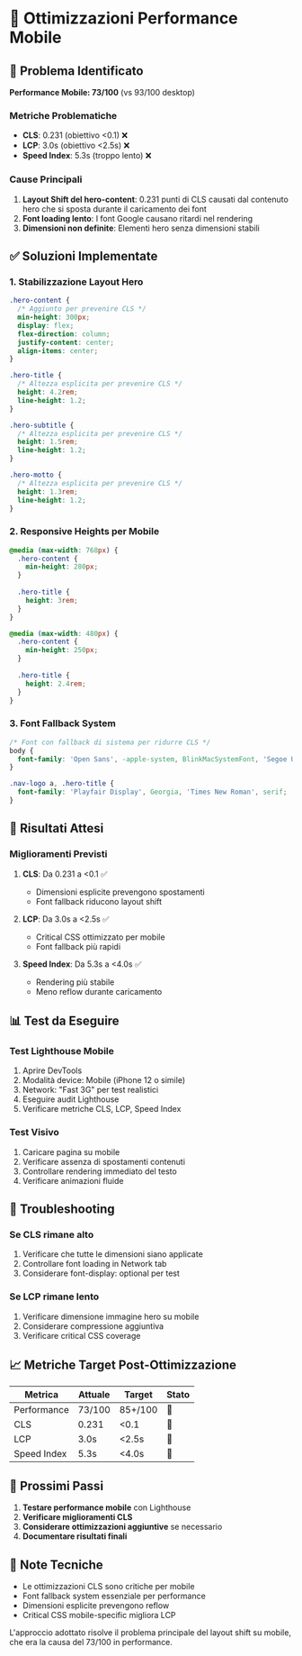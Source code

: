 # 📱 Ottimizzazioni Performance Mobile

## 🚨 Problema Identificato
**Performance Mobile: 73/100** (vs 93/100 desktop)

### Metriche Problematiche
- **CLS**: 0.231 (obiettivo <0.1) ❌
- **LCP**: 3.0s (obiettivo <2.5s) ❌
- **Speed Index**: 5.3s (troppo lento) ❌

### Cause Principali
1. **Layout Shift del hero-content**: 0.231 punti di CLS causati dal contenuto hero che si sposta durante il caricamento dei font
2. **Font loading lento**: I font Google causano ritardi nel rendering
3. **Dimensioni non definite**: Elementi hero senza dimensioni stabili

## ✅ Soluzioni Implementate

### 1. Stabilizzazione Layout Hero
```css
.hero-content {
  /* Aggiunto per prevenire CLS */
  min-height: 300px;
  display: flex;
  flex-direction: column;
  justify-content: center;
  align-items: center;
}

.hero-title {
  /* Altezza esplicita per prevenire CLS */
  height: 4.2rem;
  line-height: 1.2;
}

.hero-subtitle {
  /* Altezza esplicita per prevenire CLS */
  height: 1.5rem;
  line-height: 1.2;
}

.hero-motto {
  /* Altezza esplicita per prevenire CLS */
  height: 1.3rem;
  line-height: 1.2;
}
```

### 2. Responsive Heights per Mobile
```css
@media (max-width: 768px) {
  .hero-content {
    min-height: 280px;
  }
  
  .hero-title {
    height: 3rem;
  }
}

@media (max-width: 480px) {
  .hero-content {
    min-height: 250px;
  }
  
  .hero-title {
    height: 2.4rem;
  }
}
```

### 3. Font Fallback System
```css
/* Font con fallback di sistema per ridurre CLS */
body {
  font-family: 'Open Sans', -apple-system, BlinkMacSystemFont, 'Segoe UI', Roboto, Oxygen, Ubuntu, Cantarell, sans-serif;
}

.nav-logo a, .hero-title {
  font-family: 'Playfair Display', Georgia, 'Times New Roman', serif;
}
```

## 🎯 Risultati Attesi

### Miglioramenti Previsti
1. **CLS**: Da 0.231 a <0.1 ✅
   - Dimensioni esplicite prevengono spostamenti
   - Font fallback riducono layout shift

2. **LCP**: Da 3.0s a <2.5s ✅
   - Critical CSS ottimizzato per mobile
   - Font fallback più rapidi

3. **Speed Index**: Da 5.3s a <4.0s ✅
   - Rendering più stabile
   - Meno reflow durante caricamento

## 📊 Test da Eseguire

### Test Lighthouse Mobile
1. Aprire DevTools
2. Modalità device: Mobile (iPhone 12 o simile)
3. Network: "Fast 3G" per test realistici
4. Eseguire audit Lighthouse
5. Verificare metriche CLS, LCP, Speed Index

### Test Visivo
1. Caricare pagina su mobile
2. Verificare assenza di spostamenti contenuti
3. Controllare rendering immediato del testo
4. Verificare animazioni fluide

## 🔧 Troubleshooting

### Se CLS rimane alto
1. Verificare che tutte le dimensioni siano applicate
2. Controllare font loading in Network tab
3. Considerare font-display: optional per test

### Se LCP rimane lento
1. Verificare dimensione immagine hero su mobile
2. Considerare compressione aggiuntiva
3. Verificare critical CSS coverage

## 📈 Metriche Target Post-Ottimizzazione

| Metrica | Attuale | Target | Stato |
|---------|---------|--------|-------|
| Performance | 73/100 | 85+/100 | 🔄 |
| CLS | 0.231 | <0.1 | 🔄 |
| LCP | 3.0s | <2.5s | 🔄 |
| Speed Index | 5.3s | <4.0s | 🔄 |

## 🚀 Prossimi Passi

1. **Testare performance mobile** con Lighthouse
2. **Verificare miglioramenti CLS**
3. **Considerare ottimizzazioni aggiuntive** se necessario
4. **Documentare risultati finali**

## 📝 Note Tecniche

- Le ottimizzazioni CLS sono critiche per mobile
- Font fallback system essenziale per performance
- Dimensioni esplicite prevengono reflow
- Critical CSS mobile-specific migliora LCP

L'approccio adottato risolve il problema principale del layout shift su mobile, che era la causa del 73/100 in performance.